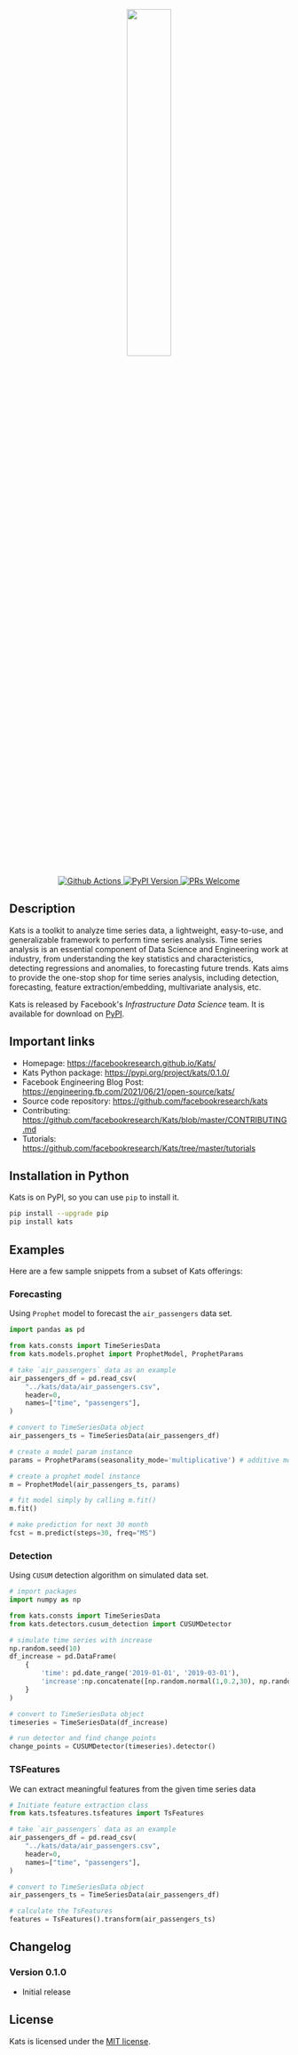 <div align="center">
<img src="kats_logo.svg" width="40%"/>
</div>

<div align="center">
  <a href="https://github.com/facebookresearch/Kats/actions">
  <img alt="Github Actions" src="https://github.com/facebookresearch/Kats/actions/workflows/build_and_test.yml/badge.svg"/>
  </a>
  <a href="https://pypi.python.org/pypi/kats">
  <img alt="PyPI Version" src="https://img.shields.io/pypi/v/kats.svg"/>
  </a>
  <a href="https://github.com/facebookresearch/Kats/blob/master/CONTRIBUTING.md">
  <img alt="PRs Welcome" src="https://img.shields.io/badge/PRs-welcome-brightgreen.svg"/>
  </a>
</div>

## Description

Kats is a toolkit to analyze time series data, a lightweight, easy-to-use, and generalizable framework to perform time series analysis. Time series analysis is an essential component of Data Science and Engineering work at industry, from understanding the key statistics and characteristics, detecting regressions and anomalies, to forecasting future trends. Kats aims to provide the one-stop shop for time series analysis, including detection, forecasting, feature extraction/embedding, multivariate analysis, etc.

Kats is released by Facebook's *Infrastructure Data Science* team. It is available for download on [PyPI](https://pypi.python.org/pypi/kats/).

## Important links

- Homepage: https://facebookresearch.github.io/Kats/
- Kats Python package: https://pypi.org/project/kats/0.1.0/
- Facebook Engineering Blog Post: https://engineering.fb.com/2021/06/21/open-source/kats/
- Source code repository: https://github.com/facebookresearch/kats
- Contributing: https://github.com/facebookresearch/Kats/blob/master/CONTRIBUTING.md
- Tutorials: https://github.com/facebookresearch/Kats/tree/master/tutorials

## Installation in Python

Kats is on PyPI, so you can use `pip` to install it.

```bash
pip install --upgrade pip
pip install kats
```

## Examples

Here are a few sample snippets from a subset of Kats offerings:

### Forecasting

Using `Prophet` model to forecast the `air_passengers` data set.

```python
import pandas as pd

from kats.consts import TimeSeriesData
from kats.models.prophet import ProphetModel, ProphetParams

# take `air_passengers` data as an example
air_passengers_df = pd.read_csv(
    "../kats/data/air_passengers.csv",
    header=0,
    names=["time", "passengers"],
)

# convert to TimeSeriesData object
air_passengers_ts = TimeSeriesData(air_passengers_df)

# create a model param instance
params = ProphetParams(seasonality_mode='multiplicative') # additive mode gives worse results

# create a prophet model instance
m = ProphetModel(air_passengers_ts, params)

# fit model simply by calling m.fit()
m.fit()

# make prediction for next 30 month
fcst = m.predict(steps=30, freq="MS")
```

### Detection

Using `CUSUM` detection algorithm on simulated data set.

```python
# import packages
import numpy as np

from kats.consts import TimeSeriesData
from kats.detectors.cusum_detection import CUSUMDetector

# simulate time series with increase
np.random.seed(10)
df_increase = pd.DataFrame(
    {
        'time': pd.date_range('2019-01-01', '2019-03-01'),
        'increase':np.concatenate([np.random.normal(1,0.2,30), np.random.normal(2,0.2,30)]),
    }
)

# convert to TimeSeriesData object
timeseries = TimeSeriesData(df_increase)

# run detector and find change points
change_points = CUSUMDetector(timeseries).detector()
```

### TSFeatures

We can extract meaningful features from the given time series data

```python
# Initiate feature extraction class
from kats.tsfeatures.tsfeatures import TsFeatures

# take `air_passengers` data as an example
air_passengers_df = pd.read_csv(
    "../kats/data/air_passengers.csv",
    header=0,
    names=["time", "passengers"],
)

# convert to TimeSeriesData object
air_passengers_ts = TimeSeriesData(air_passengers_df)

# calculate the TsFeatures
features = TsFeatures().transform(air_passengers_ts)
```

## Changelog

### Version 0.1.0

- Initial release

## License

Kats is licensed under the [MIT license](LICENSE).
